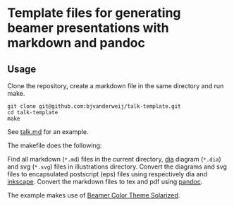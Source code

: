 # Template files for generating beamer presentations with markdown and pandoc

## Usage

Clone the repository, create a markdown file in the same directory and run make.

```
git clone git@github.com:bjvanderweij/talk-template.git
cd talk-template
make
```

See [talk.md](https://raw.githubusercontent.com/bjvanderweij/talk-template/master/talk.md) for an example. 

The makefile does the following:

Find all markdown (`*.md`) files in the current directory, [dia](http://dia-installer.de/) diagram (`*.dia`) and svg (`*.svg`) files in illustrations directory.
Convert the diagrams and svg files to encapsulated postscript (eps) files using respectively dia and [inkscape](https://inkscape.org/en/).
Convert the markdown files to tex and pdf using [pandoc](http://pandoc.org/).

The example makes use of [Beamer Color Theme Solarized](https://github.com/jrnold/beamercolorthemesolarized).
